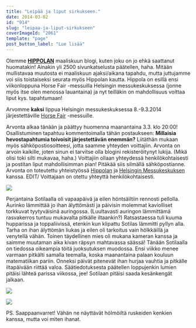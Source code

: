 ```yaml
---
title: "Leipää ja liput sirkukseen."
date: 2014-03-02
id: "914"
slug: "leipaa-ja-liput-sirkukseen"
coverImageId: "2061"
template: "page"
post_button_label: "Lue lisää"
---
```


Olemme **[HIPPOLAN](http://www.hippola.fi/)** maaliskuun blogi, kuten joku on jo ehkä saattanut huomatakin! Ainakin yli 2500 sivunkatselusta päätellen, haha. Mitään mullistavaa muutosta ei maaliskuun ajaksi/aikana tapahdu, mutta juttujamme voi siis toistaiseksi seurata myös Hippolan kautta. Hippola on esillä ensi viikonloppuna Horse Fair -messuilla Helsingin messukeskuksessa (jonne myös itse olen menossa lauantaina) ja nyt teilläkin on mahdollisuus voittaa liput kys. tapahtumaan!

Arvomme **kaksi** lippua Helsingin messukeskuksessa 8.-9.3.2014 järjestettäville [Horse Fair](http://www.messukeskus.com/Sites3/GoExpo2014/HelsinkiHorseFair) -messuille.

Arvonta alkaa tänään ja päättyy huomenna maanantaina 3.3. klo 20:00! Osallistuminen tapahtuu kommentoimalla tähän postaukseen: **Millaisia hevostapahtumia toivoisit järjestettävän enemmän?** Liitäthän mukaan myös sähköpostiosoitteesi, jotta saamme yhteyden voittajiin. Arvonta on arvoin kaikille, joten sinun ei tarvitse olla blogini rekisteröitynyt lukija. (Mikä olisi toki silti mukavaa, haha.) Voittajiin ollaan yhteydessä henkilökohtaisesti ja postitan liput mahdollisimman pian! Pitäkää siis silmällä sähköpostianne. Arvonta on toteutettu yhteistyössä [Hippolan](http://www.hippola.fi/) ja [Helsingin Messukeskuksen](http://www.messukeskus.com/) kanssa. EDIT/ Voittajaan on otettu yhteyttä henkilökohtaisesti.

[![](/images/IMG_0191_.png)](http://3.bp.blogspot.com/-cmJy5coBFjE/UxMPW_k5qwI/AAAAAAAAH_4/Z6lH-wt7dRQ/s1600/IMG_0191_.png)

Perjantaina Sotilaalla oli vapaapäivä ja eilen höntsäiltiin rennosti pellolla. Aurinko lämmittää jo ihan älyttömästi ja päivisin molemmat kaviolliset torkkuvat tyytyväisinä auringossa. (Luultavasti auringon lämmittämä rasvakerros tuntuu mukavalta pitkälle iltaankin?) Ratsastaessa tuli kuuma hupparissa ja toppaliivissä, etenkin kun klipattu Sotilas lämmitti pyllyn alla. Tarha on ihan älyttömän liukas ja eilen oli tarkoitus vain hölkkäillä ja venytellä vähän. Toinen täydellinen mies oli mukana kameran kanssa ja saimme muutaman aika kivan räpsyn mahtavassa säässä! Tänään Sotilaalla on tiedossa oikeampia töitä juoksutuksen muodossa. Ensi viikko menee varmaan pitkälti samalla teemalla, koska maanantaina palaan kouluun matematiikan pariin. Onneksi päivät pitenevät ihan hurjaa vauhtia ja pitkälle iltapäivään riittää valoa. Säätiedotuksesta päätellen loppujenkin lumien pitäisi lähteä parissa viikossa, jee! Sotilaan pitäisi saada kesänkengät jalkaan.

[![](/images/sotilasrakene.png)](http://3.bp.blogspot.com/--YcN2Bdq3a0/UxMPXTYlnXI/AAAAAAAAIAA/w1nq26qOzko/s1600/sotilasrakene.png)

[![](/images/IMG_0009.JPG)](http://4.bp.blogspot.com/-THaYbffdaQM/UxMPXJgL_0I/AAAAAAAAH_8/bGBx5BgP9HY/s1600/IMG_0009.JPG)

PS. Saappaanvarret! Vähän ne näyttävät hölmöiltä ruskeiden kenkien kanssa, mutta voi miten ihanat.
